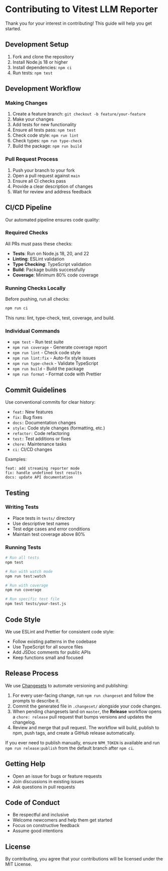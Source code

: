 # Contributing to Vitest LLM Reporter

Thank you for your interest in contributing! This guide will help you get started.

## Development Setup

1. Fork and clone the repository
2. Install Node.js 18 or higher
3. Install dependencies: `npm ci`
4. Run tests: `npm test`

## Development Workflow

### Making Changes

1. Create a feature branch: `git checkout -b feature/your-feature`
2. Make your changes
3. Add tests for new functionality
4. Ensure all tests pass: `npm test`
5. Check code style: `npm run lint`
6. Check types: `npm run type-check`
7. Build the package: `npm run build`

### Pull Request Process

1. Push your branch to your fork
2. Open a pull request against `main`
3. Ensure all CI checks pass
4. Provide a clear description of changes
5. Wait for review and address feedback

## CI/CD Pipeline

Our automated pipeline ensures code quality:

### Required Checks

All PRs must pass these checks:
- **Tests**: Run on Node.js 18, 20, and 22
- **Linting**: ESLint validation
- **Type Checking**: TypeScript validation
- **Build**: Package builds successfully
- **Coverage**: Minimum 80% code coverage

### Running Checks Locally

Before pushing, run all checks:
```bash
npm run ci
```

This runs: lint, type-check, test, coverage, and build.

### Individual Commands

- `npm test` - Run test suite
- `npm run coverage` - Generate coverage report
- `npm run lint` - Check code style
- `npm run lint:fix` - Auto-fix style issues
- `npm run type-check` - Validate TypeScript
- `npm run build` - Build the package
- `npm run format` - Format code with Prettier

## Commit Guidelines

Use conventional commits for clear history:

- `feat:` New features
- `fix:` Bug fixes
- `docs:` Documentation changes
- `style:` Code style changes (formatting, etc.)
- `refactor:` Code refactoring
- `test:` Test additions or fixes
- `chore:` Maintenance tasks
- `ci:` CI/CD changes

Examples:
```
feat: add streaming reporter mode
fix: handle undefined test results
docs: update API documentation
```

## Testing

### Writing Tests

- Place tests in `tests/` directory
- Use descriptive test names
- Test edge cases and error conditions
- Maintain test coverage above 80%

### Running Tests

```bash
# Run all tests
npm test

# Run with watch mode
npm run test:watch

# Run with coverage
npm run coverage

# Run specific test file
npm test tests/your-test.js
```

## Code Style

We use ESLint and Prettier for consistent code style:

- Follow existing patterns in the codebase
- Use TypeScript for all source files
- Add JSDoc comments for public APIs
- Keep functions small and focused

## Release Process

We use [Changesets](https://github.com/changesets/changesets) to automate versioning and publishing:

1. For every user-facing change, run `npm run changeset` and follow the prompts to describe it.
2. Commit the generated file in `.changeset/` alongside your code changes.
3. When pending changesets land on `master`, the **Release** workflow opens a `chore: release` pull request that bumps versions and updates the changelog.
4. Review and merge that pull request. The workflow will build, publish to npm, push tags, and create a GitHub release automatically.

If you ever need to publish manually, ensure `NPM_TOKEN` is available and run `npm run release:publish` from the default branch after `npm ci`.

## Getting Help

- Open an issue for bugs or feature requests
- Join discussions in existing issues
- Ask questions in pull requests

## Code of Conduct

- Be respectful and inclusive
- Welcome newcomers and help them get started
- Focus on constructive feedback
- Assume good intentions

## License

By contributing, you agree that your contributions will be licensed under the MIT License.
